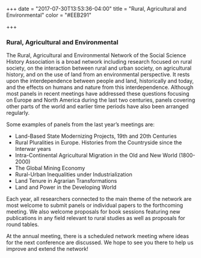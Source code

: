 +++
date = "2017-07-30T13:53:36-04:00"
title = "Rural, Agricultural and Environmental"
color = "#EEB291"

+++

### Rural, Agricultural and Environmental

The Rural, Agricultural and Environmental Network of the Social Science History Association is a broad network including research focused on rural society, on the interaction between rural and urban society, on agricultural history, and on the use of land from an environmental perspective. It rests upon the interdependence between people and land, historically and today, and the effects on humans and nature from this interdependence. Although most panels in recent meetings have addressed these questions focusing on Europe and North America during the last two centuries, panels covering other parts of the world and earlier time periods have also been arranged regularly.

Some examples of panels from the last year’s meetings are:

- Land-Based State Modernizing Projects, 19th and 20th Centuries
- Rural Pluralities in Europe. Histories from the Countryside since the Interwar years
- Intra-Continental Agricultural Migration in the Old and New World (1800-2000)
- The Global Mining Economy
- Rural-Urban Inequalities under Industrialization
- Land Tenure in Agrarian Transformations
- Land and Power in the Developing World

Each year, all researchers connected to the main theme of the network are most welcome to submit panels or individual papers to the forthcoming meeting. We also welcome proposals for book sessions featuring new publications in any field relevant to rural studies as well as proposals for round tables.

At the annual meeting, there is a scheduled network meeting where ideas for the next conference are discussed. We hope to see you there to help us improve and extend the network!
